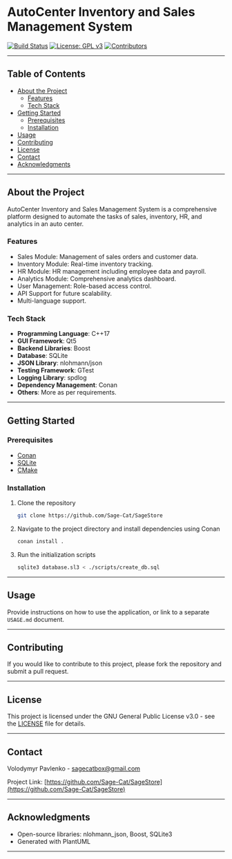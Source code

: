 # AutoCenter Inventory and Sales Management System

[![Build Status](https://img.shields.io/badge/build-passing-brightgreen)](LINK_TO_BUILD)
[![License: GPL v3](https://img.shields.io/badge/License-GPL%20v3-blue.svg)](https://www.gnu.org/licenses/gpl-3.0)
[![Contributors](https://img.shields.io/github/contributors/Sage-Cat/SageStore)](https://github.com/Sage-Cat/SageStore/contributors)

---

## Table of Contents

- [About the Project](#about-the-project)
  - [Features](#features)
  - [Tech Stack](#tech-stack)
- [Getting Started](#getting-started)
  - [Prerequisites](#prerequisites)
  - [Installation](#installation)
- [Usage](#usage)
- [Contributing](#contributing)
- [License](#license)
- [Contact](#contact)
- [Acknowledgments](#acknowledgments)

---

## About the Project

AutoCenter Inventory and Sales Management System is a comprehensive platform designed to automate the tasks of sales, inventory, HR, and analytics in an auto center.

### Features

- Sales Module: Management of sales orders and customer data.
- Inventory Module: Real-time inventory tracking.
- HR Module: HR management including employee data and payroll.
- Analytics Module: Comprehensive analytics dashboard.
- User Management: Role-based access control.
- API Support for future scalability.
- Multi-language support.

### Tech Stack

- **Programming Language**: C++17
- **GUI Framework**: Qt5
- **Backend Libraries**: Boost
- **Database**: SQLite
- **JSON Library**: nlohmann/json
- **Testing Framework**: GTest
- **Logging Library**: spdlog
- **Dependency Management**: Conan
- **Others**: More as per requirements.

---

## Getting Started

### Prerequisites

- [Conan](https://conan.io/)
- [SQLite](https://www.sqlite.org/index.html)
- [CMake](https://cmake.org/)

### Installation

1. Clone the repository
   ```bash
   git clone https://github.com/Sage-Cat/SageStore
   ```
2. Navigate to the project directory and install dependencies using Conan
   ```bash
   conan install .
   ```
3. Run the initialization scripts
   ```bash
   sqlite3 database.sl3 < ./scripts/create_db.sql
   ```

---

## Usage

Provide instructions on how to use the application, or link to a separate `USAGE.md` document.

---

## Contributing

If you would like to contribute to this project, please fork the repository and submit a pull request.

---

## License

This project is licensed under the GNU General Public License v3.0 - see the [LICENSE](LICENSE) file for details.

---

## Contact

Volodymyr Pavlenko - sagecatbox@gmail.com

Project Link: [https://github.com/Sage-Cat/SageStore](https://github.com/Sage-Cat/SageStore)

---

## Acknowledgments

- Open-source libraries: nlohmann_json, Boost, SQLite3
- Generated with PlantUML

---
